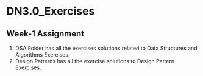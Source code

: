 # DN3.0_Exercises

## Week-1 Assignment
1. DSA Folder has all the exercises solutions related to Data Structures and Algorithms Exercises.
2. Design Patterns has all the exercise solutions to Design Pattern Exercises.
